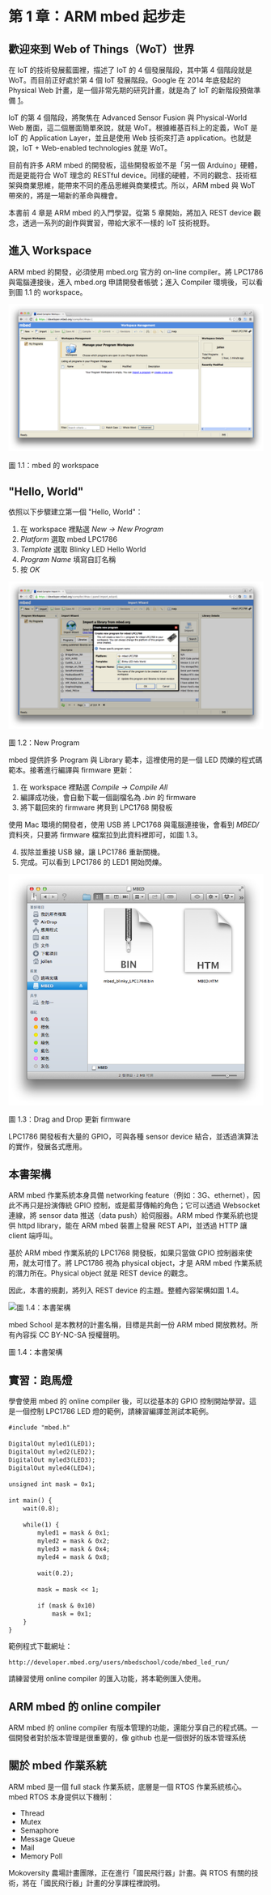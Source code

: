 # 第 1 章：ARM mbed 起步走

## 歡迎來到 Web of Things（WoT）世界

在 IoT 的技術發展藍圖裡，描述了 IoT 的 4 個發展階段，其中第 4 個階段就是 WoT。而目前正好處於第 4 個 IoT 發展階段。Google 在 2014 年底發起的 Physical Web 計畫，是一個非常先期的研究計畫，就是為了 IoT 的新階段預做準備 [1]。

IoT 的第 4 個階段，將聚焦在 Advanced Sensor Fusion 與 Physical-World Web 層面，這二個層面簡單來說，就是 WoT。根據維基百科上的定義，WoT 是 IoT 的 Application Layer，並且是使用 Web 技術來打造 application。也就是說，IoT + Web-enabled technologies 就是 WoT。

目前有許多 ARM mbed 的開發板，這些開發板並不是「另一個 Arduino」硬體，而是更能符合 WoT 理念的 RESTful device。同樣的硬體，不同的觀念、技術框架與商業思維，能帶來不同的產品思維與商業模式。所以，ARM mbed 與 WoT 帶來的，將是一場新的革命與機會。

本書前 4 章是 ARM mbed 的入門學習。從第 5 章開始，將加入 REST device 觀念，透過一系列的創作與實習，帶給大家不一樣的 IoT 技術視野。

[1]: http://www.jollen.org/blog/2015/01/arm-mbed-1-physical-web.html

## 進入 Workspace

ARM mbed 的開發，必須使用 mbed.org 官方的 on-line compiler。將 LPC1786 與電腦連接後，進入 mbed.org 申請開發者帳號；進入 Compiler 環境後，可以看到圖 1.1 的 workspace。

![圖 1.1：mbed 的 workspace](1.1_workspace.png)

圖 1.1：mbed 的 workspace

## "Hello, World"

依照以下步驟建立第一個 "Hello, World"：

1. 在 workspace 裡點選 *New -> New Program*
2. *Platform* 選取 mbed LPC1786
3. *Template* 選取 Blinky LED Hello World
4. *Program Name* 填寫自訂名稱
5. 按 *OK*

![圖 1.2：New Program](1.2_new-program.png)

圖 1.2：New Program

mbed 提供許多 Program 與 Library 範本，這裡使用的是一個 LED 閃爍的程式碼範本。接著進行編譯與 firmware 更新：

1. 在 workspace 裡點選 *Compile -> Compile All*
2. 編譯成功後，會自動下載一個副檔名為 *.bin* 的 firmware
3. 將下載回來的 firmware 拷貝到 LPC1768 開發板

使用 Mac 環境的開發者，使用 USB 將 LPC1768 與電腦連接後，會看到 *MBED/* 資料夾，只要將 firmware 檔案拉到此資料裡即可，如圖 1.3。

4. 拔除並重接 USB 線，讓 LPC1786 重新關機。
5. 完成。可以看到 LPC1786 的 LED1 開始閃爍。

![圖 1.3：Drag and Drop 更新 firmware](1.3_drag-drop.png)

圖 1.3：Drag and Drop 更新 firmware

LPC1786 開發板有大量的 GPIO，可與各種 sensor device 結合，並透過演算法的實作，發展各式應用。

## 本書架構

ARM mbed 作業系統本身具備 networking feature（例如：3G、ethernet），因此不再只是扮演傳統 GPIO 控制，或是藍芽傳輸的角色；它可以透過 Websocket 連線，將 sensor data 推送（data push）給伺服器。ARM mbed 作業系統也提供 httpd library，能在 ARM mbed 裝置上發展 REST API，並透過 HTTP 讓 client 端呼叫。

基於 ARM mbed 作業系統的 LPC1768 開發板，如果只當做 GPIO 控制器來使用，就太可惜了。將 LPC1786 視為 physical object，才是 ARM mbed 作業系統的潛力所在。Physical object 就是 REST device 的觀念。

因此，本書的規劃，將列入 REST device 的主題。整體內容架構如圖 1.4。

![圖 1.4：本書架構](http://i.imgur.com/xWO0DEd.jpg)

mbed School 是本教材的計畫名稱，目標是共創一份 ARM mbed 開放教材。所有內容採 CC BY-NC-SA 授權聲明。

圖 1.4：本書架構

## 實習：跑馬燈

學會使用 mbed 的 online compiler 後，可以從基本的 GPIO 控制開始學習。這是一個控制 LPC1786 LED 燈的範例，請練習編譯並測試本範例。

```
#include "mbed.h"

DigitalOut myled1(LED1);
DigitalOut myled2(LED2);
DigitalOut myled3(LED3);
DigitalOut myled4(LED4);

unsigned int mask = 0x1;

int main() {
    wait(0.8);
    
    while(1) {    
        myled1 = mask & 0x1;
        myled2 = mask & 0x2;
        myled3 = mask & 0x4;
        myled4 = mask & 0x8;
        
        wait(0.2);
        
        mask = mask << 1;
        
        if (mask & 0x10) 
            mask = 0x1;
    }
}
```

範例程式下載網址：

```
http://developer.mbed.org/users/mbedschool/code/mbed_led_run/
```

請練習使用 online compiler 的匯入功能，將本範例匯入使用。

## ARM mbed 的 online compiler 

ARM mbed 的 online compiler 有版本管理的功能，還能分享自己的程式碼。一個開發者對於版本管理是很重要的，像 github 也是一個很好的版本管理系统

## 關於 mbed 作業系統

ARM mbed 是一個 full stack 作業系統，底層是一個 RTOS 作業系統核心。mbed RTOS 本身提供以下機制：

* Thread
* Mutex
* Semaphore
* Message Queue
* Mail
* Memory Poll

Mokoversity 農場計畫團隊，正在進行「國民飛行器」計畫。與 RTOS 有關的技術，將在「國民飛行器」計畫的分享課程裡說明。
